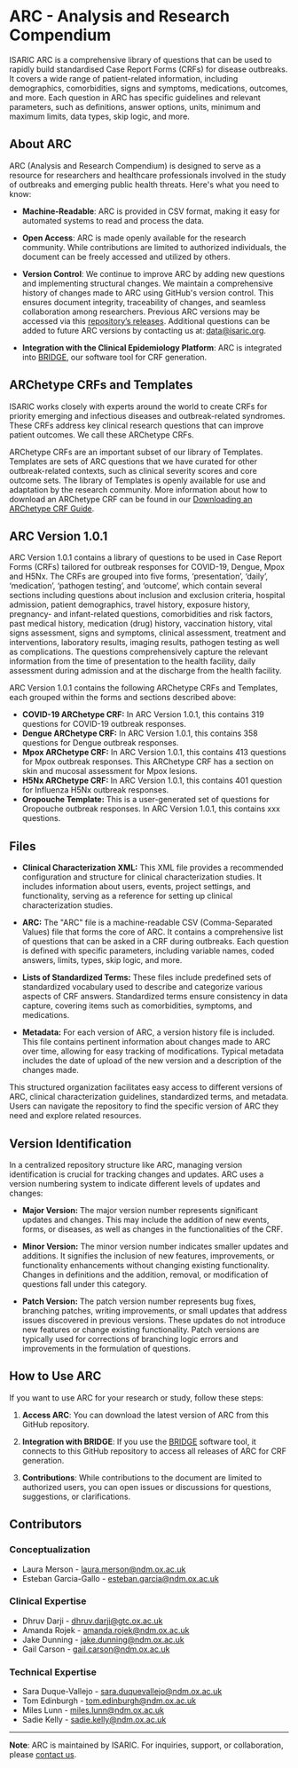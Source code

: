 # ARC - Analysis and Research Compendium

ISARIC ARC is a comprehensive library of questions that can be used to rapidly build standardised Case Report Forms (CRFs) for disease outbreaks. It covers a wide range of patient-related information, including demographics, comorbidities, signs and symptoms, medications, outcomes, and more. Each question in ARC has specific guidelines and relevant parameters, such as definitions, answer options, units, minimum and maximum limits, data types, skip logic, and more. 

## About ARC

ARC (Analysis and Research Compendium) is designed to serve as a resource for researchers and healthcare professionals involved in the study of outbreaks and emerging public health threats. Here's what you need to know:

- **Machine-Readable**: ARC is provided in CSV format, making it easy for automated systems to read and process the data.

- **Open Access**: ARC is made openly available for the research community. While contributions are limited to authorized individuals, the document can be freely accessed and utilized by others.

- **Version Control**: We continue to improve ARC by adding new questions and implementing structural changes. We maintain a comprehensive history of changes made to ARC using GitHub's version control. This ensures document integrity, traceability of changes, and seamless collaboration among researchers. Previous ARC versions may be accessed via this [repository’s releases](https://github.com/ISARICResearch/ARC/releases). Additional questions can be added to future ARC versions by contacting us at: [data@isaric.org](mailto:data@isaric.org).

- **Integration with the Clinical Epidemiology Platform**: ARC is integrated into [BRIDGE](https://github.com/ISARICResearch/BRIDGE), our software tool for CRF generation.

## ARChetype CRFs and Templates

ISARIC works closely with experts around the world to create CRFs for priority emerging and infectious diseases and outbreak-related syndromes. These CRFs address key clinical research questions that can improve patient outcomes. We call these ARChetype CRFs.

ARChetype CRFs are an important subset of our library of Templates. Templates are sets of ARC questions that we have curated for other outbreak-related contexts, such as clinical severity scores and core outcome sets. The library of Templates is openly available for use and adaptation by the research community. More information about how to download an ARChetype CRF can be found in our [Downloading an ARChetype CRF Guide](https://isaricresearch.github.io/Training/bridge_template_link).

## ARC Version 1.0.1
ARC Version 1.0.1 contains a library of questions to be used in Case Report Forms (CRFs) tailored for outbreak responses for COVID-19, Dengue, Mpox and H5Nx. The CRFs are grouped into five forms, ‘presentation’, ‘daily’, ‘medication’, ‘pathogen testing’, and ‘outcome’, which contain several sections including questions about inclusion and exclusion criteria, hospital admission, patient demographics, travel history, exposure history, pregnancy- and infant-related questions, comorbidities and risk factors, past medical history, medication (drug) history, vaccination history, vital signs assessment, signs and symptoms, clinical assessment, treatment and interventions, laboratory results, imaging results, pathogen testing as well as complications. The questions comprehensively capture the relevant information from the time of presentation to the health facility, daily assessment during admission and at the discharge from the health facility. 

ARC Version 1.0.1 contains the following ARChetype CRFs and Templates, each grouped within the forms and sections described above:
   - **COVID-19 ARChetype CRF:** In ARC Version 1.0.1, this contains 319 questions for COVID-19 outbreak responses. 
   - **Dengue ARChetype CRF:** In ARC Version 1.0.1, this contains 358 questions for Dengue outbreak responses.
   - **Mpox ARChetype CRF:** In ARC Version 1.0.1, this contains 413 questions for Mpox outbreak responses. This ARChetype CRF has a section on skin and mucosal assessment for Mpox lesions. 
   - **H5Nx ARChetype CRF:** In ARC Version 1.0.1, this contains 401 question for Influenza H5Nx outbreak responses.
   - **Oropouche Template:** This is a user-generated set of questions for Oropouche outbreak responses. In ARC Version 1.0.1, this contains xxx questions.

## Files

   - **Clinical Characterization XML:** This XML file provides a recommended configuration and structure for clinical characterization studies. It includes information about users, events, project settings, and functionality, serving as a reference for setting up clinical characterization studies.

   - **ARC:** The "ARC" file is a machine-readable CSV (Comma-Separated Values) file that forms the core of ARC. It contains a comprehensive list of questions that can be asked in a CRF during outbreaks. Each question is defined with specific parameters, including variable names, coded answers, limits, types, skip logic, and more.

   - **Lists of Standardized Terms:** These files include predefined sets of standardized vocabulary used to describe and categorize various aspects of CRF answers. Standardized terms ensure consistency in data capture, covering items such as comorbidities, symptoms, and medications.

- **Metadata:** For each version of ARC, a version history file is included. This file contains pertinent information about changes made to ARC over time, allowing for easy tracking of modifications. Typical metadata includes the date of upload of the new version and a description of the changes made.

This structured organization facilitates easy access to different versions of ARC, clinical characterization guidelines, standardized terms, and metadata. Users can navigate the repository to find the specific version of ARC they need and explore related resources.

## Version Identification

In a centralized repository structure like ARC, managing version identification is crucial for tracking changes and updates. ARC uses a version numbering system to indicate different levels of updates and changes:

- **Major Version:** The major version number represents significant updates and changes. This may include the addition of new events, forms, or diseases, as well as changes in the functionalities of the CRF.

- **Minor Version:** The minor version number indicates smaller updates and additions. It signifies the inclusion of new features, improvements, or functionality enhancements without changing existing functionality. Changes in definitions and the addition, removal, or modification of questions fall under this category.

- **Patch Version:** The patch version number represents bug fixes, branching patches, writing improvements, or small updates that address issues discovered in previous versions. These updates do not introduce new features or change existing functionality. Patch versions are typically used for corrections of branching logic errors and improvements in the formulation of questions.

## How to Use ARC

If you want to use ARC for your research or study, follow these steps:

1. **Access ARC**: You can download the latest version of ARC from this GitHub repository.

2. **Integration with BRIDGE**: If you use the [BRIDGE](https://github.com/ISARICResearch/BRIDGE) software tool, it connects to this GitHub repository to access all releases of ARC for CRF generation.

3. **Contributions**: While contributions to the document are limited to authorized users, you can open issues or discussions for questions, suggestions, or clarifications.

## Contributors

### Conceptualization
- Laura Merson - [laura.merson@ndm.ox.ac.uk](mailto:laura.merson@ndm.ox.ac.uk)
- Esteban Garcia-Gallo - [esteban.garcia@ndm.ox.ac.uk](mailto:esteban.garcia@ndm.ox.ac.uk)

### Clinical Expertise
- Dhruv Darji - [dhruv.darji@gtc.ox.ac.uk](mailto:dhruv.darji@gtc.ox.ac.uk)
- Amanda Rojek - [amanda.rojek@ndm.ox.ac.uk](mailto:amanda.rojek@ndm.ox.ac.uk)
- Jake Dunning - [jake.dunning@ndm.ox.ac.uk](mailto:jake.dunning@ndm.ox.ac.uk)
- Gail Carson - [gail.carson@ndm.ox.ac.uk](mailto:gail.carson@ndm.ox.ac.uk)

### Technical Expertise
- Sara Duque-Vallejo - [sara.duquevallejo@ndm.ox.ac.uk](mailto:sara.duquevallejo@ndm.ox.ac.uk)
- Tom Edinburgh - [tom.edinburgh@ndm.ox.ac.uk](mailto:tom.edinburgh@ndm.ox.ac.uk)
- Miles Lunn - [miles.lunn@ndm.ox.ac.uk](mailto:miles.lunn@ndm.ox.ac.uk)
- Sadie Kelly - [sadie.kelly@ndm.ox.ac.uk](mailto:sadie.kelly@ndm.ox.ac.uk)

---

**Note**: ARC is maintained by ISARIC. For inquiries, support, or collaboration, please [contact us](mailto:data@isaric.org).
